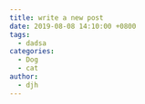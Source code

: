 ```yaml
---
title: write a new post
date: 2019-08-08 14:10:00 +0800
tags:
  - dadsa
categories:
  - Dog
  - cat
author:
  - djh
---
```

